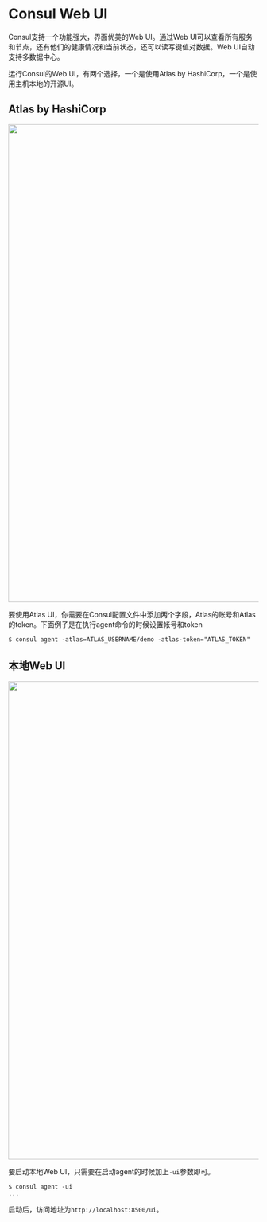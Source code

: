 # Consul Web UI

Consul支持一个功能强大，界面优美的Web UI。通过Web UI可以查看所有服务和节点，还有他们的健康情况和当前状态，还可以读写键值对数据。Web UI自动支持多数据中心。

运行Consul的Web UI，有两个选择，一个是使用Atlas by HashiCorp，一个是使用主机本地的开源UI。

## Atlas by HashiCorp

<img src="{{ site.url }}/assets/images/atlas_web_ui-249f659e.png" width="960"/>

要使用Atlas UI，你需要在Consul配置文件中添加两个字段，Atlas的账号和Atlas的token。下面例子是在执行agent命令的时候设置帐号和token

```
$ consul agent -atlas=ATLAS_USERNAME/demo -atlas-token="ATLAS_TOKEN"
```

## 本地Web UI

<img src="{{ site.url }}/assets/images/consul_web_ui-3a1e7bf9.png" width="960"/>

要启动本地Web UI，只需要在启动agent的时候加上`-ui`参数即可。

```
$ consul agent -ui
...
```

启动后，访问地址为`http://localhost:8500/ui`。

